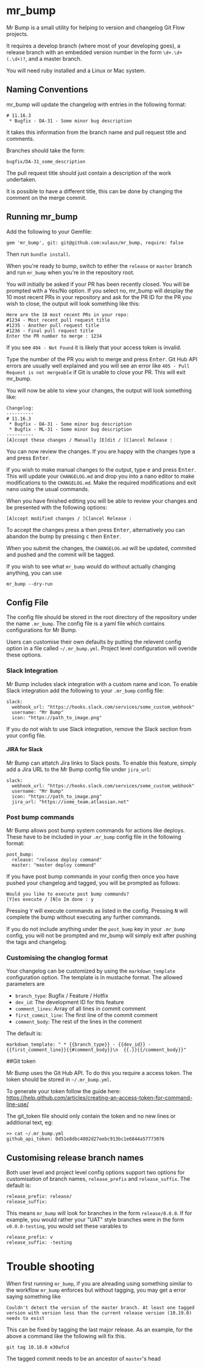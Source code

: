 # mr_bump

Mr Bump is a small utility for helping to version and changelog Git Flow projects.

It requires a develop branch (where most of your developing goes), a release branch with an embedded version number in the form `\d+.\d+(.\d+)?`, and a master branch.

You will need ruby installed and a Linux or Mac system.

## Naming Conventions

mr_bump will update the changelog with entries in the following format:

```
# 11.16.3
 * Bugfix - DA-31 - Some minor bug description
```

It takes this information from the branch name and pull request title and comments.

Branches should take the form:

```
bugfix/DA-31_some_description
```

The pull request title should just contain a description of the work undertaken.

It is possible to have a different title, this can be done by changing the comment on the merge commit.

## Running mr_bump

Add the following to your Gemfile:

```
gem 'mr_bump', git: git@github.com:xulaus/mr_bump, require: false
```

Then run `bundle install`.

When you're ready to bump, switch to either the `release` or `master` branch and run `mr_bump` when you're in the repository root.

You will initially be asked if your PR has been recently closed. You will be prompted with a Yes/No option. If you select no, mr_bump will desplay the 10 most recent PRs in your repository and ask for the PR ID for the PR you wish to close, the output will look something like this:

```
Here are the 10 most recent PRs in your repo:
#1234 - Most recent pull request title
#1235 - Another pull request title
#1236 - Final pull request title
Enter the PR number to merge : 1234
```

If you see `404 - Not Found` it is likely that your access token is invalid.

Type the number of the PR you wish to merge and press <kbd>Enter</kbd>. Git Hub API errors are usually well explained and you will see an error like `405 - Pull Request is not mergeable` if Git is unable to close your PR. This will exit mr_bump.

You will now be able to view your changes, the output will look something like:

```
Changelog:
----------
# 11.16.3
 * Bugfix - DA-31 - Some minor bug description
 * Bugfix - ML-31 - Some minor bug description
----------
[A]ccept these changes / Manually [E]dit / [C]ancel Release :
```

You can now review the changes. If you are happy with the changes type <kbd>a</kbd> and press <kbd>Enter</kbd>.

If you wish to make manual changes to the output, type <kbd>e</kbd> and press <kbd>Enter</kbd>. This will update your `CHANGELOG.md` and drop you into a nano editor to make modifications to the `CHANGELOG.md`. Make the required modifications and exit nano using the usual commands.

When you have finished editing you will be able to review your changes and be presented with the following options:

```
[A]ccept modified changes / [C]ancel Release :
```

To accept the changes press <kbd>a</kbd> then press <kbd>Enter</kbd>, alternatively you can abandon the bump by pressing <kbd>c</kbd> then <kbd>Enter</kbd>.

When you submit the changes, the `CHANGELOG.md` will be updated, commited and pushed and the commit will be tagged.

If you wish to see what `mr_bump` would do without actually changing anything, you can use
```
mr_bump --dry-run
```

## Config File

The config file should be stored in the root directory of the repository under the name `.mr_bump`. The config file is a yaml file which contains configurations for Mr Bump.

Users can customise their own defaults by putting the relevent config option in a file called `~/.mr_bump.yml`. Project level configuration will overide these options.

### Slack Integration

Mr Bump includes slack integration with a custom name and icon. To enable Slack integration add the following to your `.mr_bump` config file:

```
slack:
  webhook_url: "https://hooks.slack.com/services/some_custom_webhook"
  username: "Mr Bump"
  icon: "https://path_to_image.png"
```

If you do not wish to use Slack integration, remove the Slack section from your config file.

#### JIRA for Slack

Mr Bump can attatch Jira links to Slack posts. To enable this feature, simply add a Jira URL to the Mr Bump config file under `jira_url`:

```
slack:
  webhook_url: "https://hooks.slack.com/services/some_custom_webhook"
  username: "Mr Bump"
  icon: "https://path_to_image.png"
  jira_url: "https://some_team.atlassian.net"
```

### Post bump commands

Mr Bump allows post bump system commands for actions like deploys. These have to be included in your `.mr_bump` config file in the following format:

```
post_bump:
  release: "release deploy command"
  master: "master deploy command"
```

If you have post bump commands in your config then once you have pushed your changelog and tagged, you will be prompted as follows:

```
Would you like to execute post bump commands?
[Y]es execute / [N]o Im done : y
```

Pressing <kbd>Y</kbd> will execute commands as listed in the config. Pressing <kbd>N</kbd> will complete the bump without executing any further commands.

If you do not include anything under the `post_bump` key in your `.mr_bump` config, you will not be prompted and mr_bump will simply exit after pushing the tags and changelog.

### Customising the changlog format

Your changelog can be customized by using the `markdown_template` configuration option. The template is in mustache format. The allowed parameters are
 * `branch_type`: Bugfix / Feature / Hotfix
 * `dev_id`: The development ID for this feature
 * `comment_lines`: Array of all lines in commit comment
 * `first_commit_line`: The first line of the commit comment
 * `comment_body`: The rest of the lines in the comment

The default is:
```
markdown_template: " * {{branch_type}} - {{dev_id}} - {{first_comment_line}}{{#comment_body}}\n  {{.}}{{/comment_body}}"
```

##Git token

Mr Bump uses the Git Hub API. To do this you require a access token. The token should be stored in `~/.mr_bump.yml`.

To generate your token follow the guide here: https://help.github.com/articles/creating-an-access-token-for-command-line-use/

The git_token file should only contain the token and no new lines or additional text, eg:

```
>> cat ~/.mr_bump.yml
github_api_token: 0d51e8dbc4802d27eebc913bc1e6844a57773076
```

## Customising release branch names
Both user level and project level config options support two options for customisation of branch names, `release_prefix` and `release_suffix`. The default is:
```
release_prefix: release/
release_suffix:
```
This means `mr_bump` will look for branches in the form `release/0.0.0`. If for example, you would rather your "UAT" style branches were in the form `v0.0.0-testing`, you would set these varables to
```
release_prefix: v
release_suffix: -testing
```

# Trouble shooting

When first running `mr_bump`, if you are alreading using something similar to the workflow `mr_bump` enforces but without tagging, you may get a error saying something like
```
Couldn't detect the version of the master branch. At least one tagged version with version less than the current release version (10.19.0) needs to exist
```
This can be fixed by tagging the last major release. As an example, for the above a command like the following will fix this.
```
git tag 10.18.0 e30afcd
```

The tagged commit needs to be an ancestor of `master`'s head
